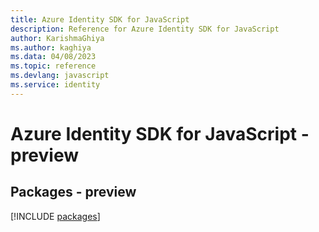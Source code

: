 ```yaml
---
title: Azure Identity SDK for JavaScript
description: Reference for Azure Identity SDK for JavaScript
author: KarishmaGhiya
ms.author: kaghiya
ms.data: 04/08/2023
ms.topic: reference
ms.devlang: javascript
ms.service: identity
---
```

# Azure Identity SDK for JavaScript - preview
## Packages - preview
[!INCLUDE [packages](identity-index.md)]